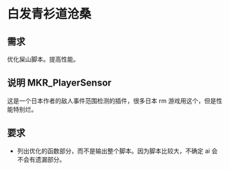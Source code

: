 # 白发青衫道沧桑

## 需求

优化屎山脚本。提高性能。

## 说明 MKR_PlayerSensor

这是一个日本作者的敌人事件范围检测的插件，很多日本 rm 游戏用这个，但是性能特别烂。

## 要求

- 列出优化的函数部分，而不是输出整个脚本。因为脚本比较大，不确定 ai 会不会有遗漏部分。
